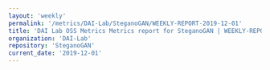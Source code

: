 ```yaml
---
layout: 'weekly'
permalink: '/metrics/DAI-Lab/SteganoGAN/WEEKLY-REPORT-2019-12-01'
title: 'DAI Lab OSS Metrics Metrics report for SteganoGAN | WEEKLY-REPORT-2019-12-01'
organization: 'DAI-Lab'
repository: 'SteganoGAN'
current_date: '2019-12-01'
---
```

